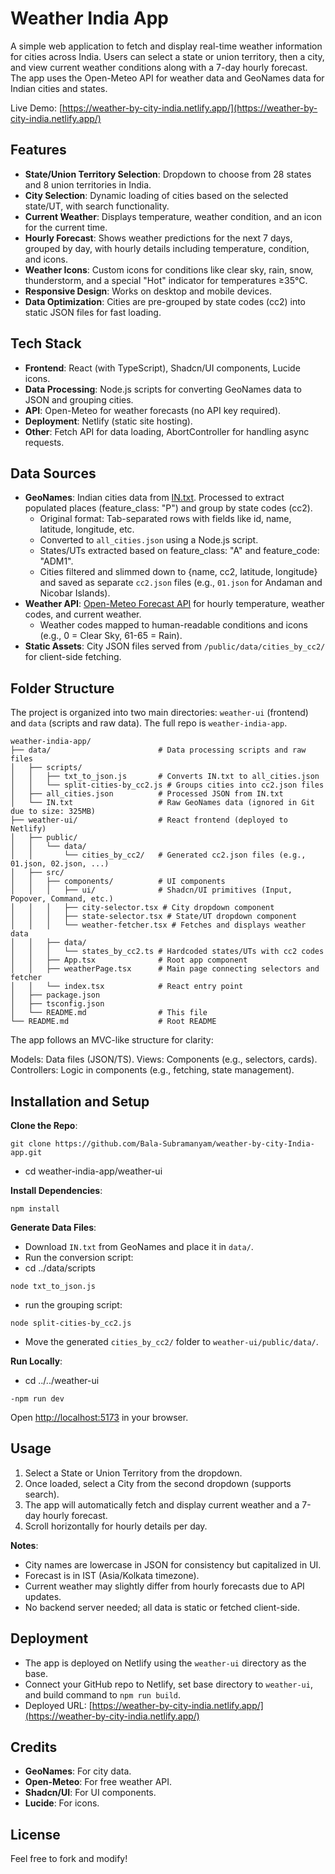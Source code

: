 # Weather India App

A simple web application to fetch and display real-time weather information for cities across India. Users can select a state or union territory, then a city, and view current weather conditions along with a 7-day hourly forecast. The app uses the Open-Meteo API for weather data and GeoNames data for Indian cities and states.

Live Demo: [https://weather-by-city-india.netlify.app/](https://weather-by-city-india.netlify.app/)

## Features

- **State/Union Territory Selection**: Dropdown to choose from 28 states and 8 union territories in India.
- **City Selection**: Dynamic loading of cities based on the selected state/UT, with search functionality.
- **Current Weather**: Displays temperature, weather condition, and an icon for the current time.
- **Hourly Forecast**: Shows weather predictions for the next 7 days, grouped by day, with hourly details including temperature, condition, and icons.
- **Weather Icons**: Custom icons for conditions like clear sky, rain, snow, thunderstorm, and a special "Hot" indicator for temperatures ≥35°C.
- **Responsive Design**: Works on desktop and mobile devices.
- **Data Optimization**: Cities are pre-grouped by state codes (cc2) into static JSON files for fast loading.

## Tech Stack

- **Frontend**: React (with TypeScript), Shadcn/UI components, Lucide icons.
- **Data Processing**: Node.js scripts for converting GeoNames data to JSON and grouping cities.
- **API**: Open-Meteo for weather forecasts (no API key required).
- **Deployment**: Netlify (static site hosting).
- **Other**: Fetch API for data loading, AbortController for handling async requests.

## Data Sources

- **GeoNames**: Indian cities data from [IN.txt](https://download.geonames.org/export/dump/IN.zip). Processed to extract populated places (feature_class: "P") and group by state codes (cc2).
  - Original format: Tab-separated rows with fields like id, name, latitude, longitude, etc.
  - Converted to `all_cities.json` using a Node.js script.
  - States/UTs extracted based on feature_class: "A" and feature_code: "ADM1".
  - Cities filtered and slimmed down to {name, cc2, latitude, longitude} and saved as separate `cc2.json` files (e.g., `01.json` for Andaman and Nicobar Islands).
- **Weather API**: [Open-Meteo Forecast API](https://open-meteo.com/en/docs) for hourly temperature, weather codes, and current weather.
  - Weather codes mapped to human-readable conditions and icons (e.g., 0 = Clear Sky, 61-65 = Rain).
- **Static Assets**: City JSON files served from `/public/data/cities_by_cc2/` for client-side fetching.

## Folder Structure
The project is organized into two main directories: `weather-ui` (frontend) and `data` (scripts and raw data). The full repo is `weather-india-app`.

```plaintext
weather-india-app/
├── data/                        # Data processing scripts and raw files
│   ├── scripts/
│   │   ├── txt_to_json.js       # Converts IN.txt to all_cities.json
│   │   └── split-cities-by_cc2.js # Groups cities into cc2.json files
│   ├── all_cities.json          # Processed JSON from IN.txt
│   └── IN.txt                   # Raw GeoNames data (ignored in Git due to size: 325MB)
├── weather-ui/                  # React frontend (deployed to Netlify)
│   ├── public/
│   │   └── data/
│   │       └── cities_by_cc2/   # Generated cc2.json files (e.g., 01.json, 02.json, ...)
│   ├── src/
│   │   ├── components/          # UI components
│   │   │   ├── ui/              # Shadcn/UI primitives (Input, Popover, Command, etc.)
│   │   │   ├── city-selector.tsx # City dropdown component
│   │   │   ├── state-selector.tsx # State/UT dropdown component
│   │   │   └── weather-fetcher.tsx # Fetches and displays weather data
│   │   ├── data/
│   │   │   └── states_by_cc2.ts # Hardcoded states/UTs with cc2 codes
│   │   ├── App.tsx              # Root app component
│   │   ├── weatherPage.tsx      # Main page connecting selectors and fetcher
│   │   └── index.tsx            # React entry point
│   ├── package.json
│   ├── tsconfig.json
│   └── README.md                # This file
└── README.md                    # Root README 
```
The app follows an MVC-like structure for clarity:

Models: Data files (JSON/TS).
Views: Components (e.g., selectors, cards).
Controllers: Logic in components (e.g., fetching, state management).

## Installation and Setup

**Clone the Repo**:
```
git clone https://github.com/Bala-Subramanyam/weather-by-city-India-app.git
```
-   cd weather-india-app/weather-ui

**Install Dependencies**:
```
npm install
```
**Generate Data Files**:
-   Download `IN.txt` from GeoNames and place it in `data/`.
-   Run the conversion script:
-   cd ../data/scripts
```
node txt_to_json.js
```
-   run the grouping script:
```
node split-cities-by_cc2.js
```
-   Move the generated `cities_by_cc2/` folder to `weather-ui/public/data/`.

**Run Locally**:

-   cd ../../weather-ui
```
-npm run dev
```
Open [http://localhost:5173](http://localhost:5173) in your browser.

## Usage

1. Select a State or Union Territory from the dropdown.
2. Once loaded, select a City from the second dropdown (supports search).
3. The app will automatically fetch and display current weather and a 7-day hourly forecast.
4. Scroll horizontally for hourly details per day.

**Notes**:
- City names are lowercase in JSON for consistency but capitalized in UI.
- Forecast is in IST (Asia/Kolkata timezone).
- Current weather may slightly differ from hourly forecasts due to API updates.
- No backend server needed; all data is static or fetched client-side.

## Deployment

- The app is deployed on Netlify using the `weather-ui` directory as the base.
- Connect your GitHub repo to Netlify, set base directory to `weather-ui`, and build command to `npm run build`.
- Deployed URL: [https://weather-by-city-india.netlify.app/](https://weather-by-city-india.netlify.app/)

## Credits

- **GeoNames**: For city data.
- **Open-Meteo**: For free weather API.
- **Shadcn/UI**: For UI components.
- **Lucide**: For icons.

## License
Feel free to fork and modify!
